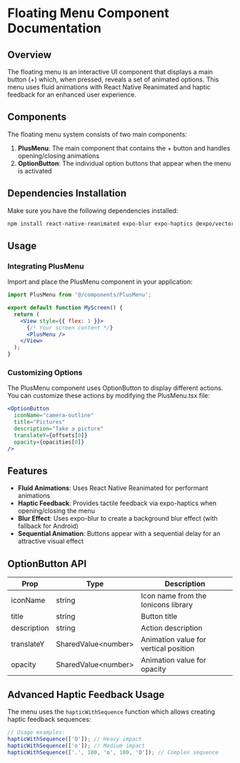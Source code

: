 # Floating Menu Component Documentation

## Overview

The floating menu is an interactive UI component that displays a main button (+) which, when pressed, reveals a set of animated options. This menu uses fluid animations with React Native Reanimated and haptic feedback for an enhanced user experience.

## Components

The floating menu system consists of two main components:

1. **PlusMenu**: The main component that contains the + button and handles opening/closing animations
2. **OptionButton**: The individual option buttons that appear when the menu is activated

## Dependencies Installation

Make sure you have the following dependencies installed:

```bash
npm install react-native-reanimated expo-blur expo-haptics @expo/vector-icons
```

## Usage

### Integrating PlusMenu

Import and place the PlusMenu component in your application:

```jsx
import PlusMenu from '@/components/PlusMenu';

export default function MyScreen() {
  return (
    <View style={{ flex: 1 }}>
      {/* Your screen content */}
      <PlusMenu />
    </View>
  );
}
```

### Customizing Options

The PlusMenu component uses OptionButton to display different actions. You can customize these actions by modifying the PlusMenu.tsx file:

```jsx
<OptionButton
  iconName="camera-outline"
  title="Pictures"
  description="Take a picture"
  translateY={offsets[0]}
  opacity={opacities[0]}
/>
```

## Features

- **Fluid Animations**: Uses React Native Reanimated for performant animations
- **Haptic Feedback**: Provides tactile feedback via expo-haptics when opening/closing the menu
- **Blur Effect**: Uses expo-blur to create a background blur effect (with fallback for Android)
- **Sequential Animation**: Buttons appear with a sequential delay for an attractive visual effect

## OptionButton API

| Prop        | Type                  | Description                           |
| ----------- | --------------------- | ------------------------------------- |
| iconName    | string                | Icon name from the Ionicons library   |
| title       | string                | Button title                          |
| description | string                | Action description                    |
| translateY  | SharedValue\<number\> | Animation value for vertical position |
| opacity     | SharedValue\<number\> | Animation value for opacity           |

## Advanced Haptic Feedback Usage

The menu uses the `hapticWithSequence` function which allows creating haptic feedback sequences:

```js
// Usage examples:
hapticWithSequence(['O']); // Heavy impact
hapticWithSequence(['o']); // Medium impact
hapticWithSequence(['.', 100, 'o', 100, 'O']); // Complex sequence
```
